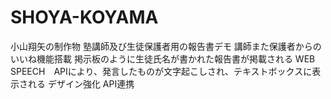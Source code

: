 # SHOYA-KOYAMA
小山翔矢の制作物
塾講師及び生徒保護者用の報告書デモ
講師また保護者からのいいね機能搭載
掲示板のように生徒氏名が書かれた報告書が掲載される
WEB SPEECH　APIにより、発言したものが文字起こしされ、テキストボックスに表示される
デザイン強化
API連携
